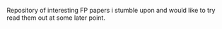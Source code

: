 Repository of interesting FP papers i stumble upon and would like to try read them out at some later point.
